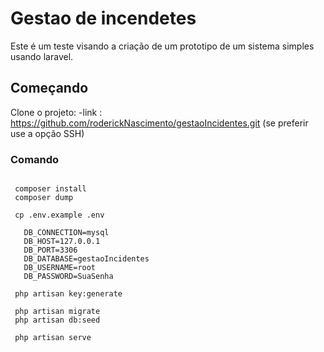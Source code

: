 

# Gestao de incendetes
Este é um teste visando a criação de um prototipo de um sistema simples usando laravel.

## Começando

Clone o projeto:
  -link : https://github.com/roderickNascimento/gestaoIncidentes.git
  (se preferir use a opção SSH)
  
 ### Comando 
  
 ```cd gestaoIncidentes
  
  composer install
  composer dump

  cp .env.example .env
  
    DB_CONNECTION=mysql
    DB_HOST=127.0.0.1
    DB_PORT=3306
    DB_DATABASE=gestaoIncidentes
    DB_USERNAME=root
    DB_PASSWORD=SuaSenha

  php artisan key:generate

  php artisan migrate
  php artisan db:seed
  
  php artisan serve 
